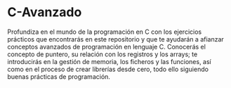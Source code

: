 # C-Avanzado
Profundiza en el mundo de la programación en C con los ejercicios prácticos que encontrarás en este repositorio y que te ayudarán a afianzar conceptos avanzados de programación en lenguaje C. Conocerás el concepto de puntero, su relación con los registros y los arrays; te introducirás en la gestión de memoria, los ficheros y las funciones, así como en el proceso de crear librerías desde cero, todo ello siguiendo buenas prácticas de programación.
